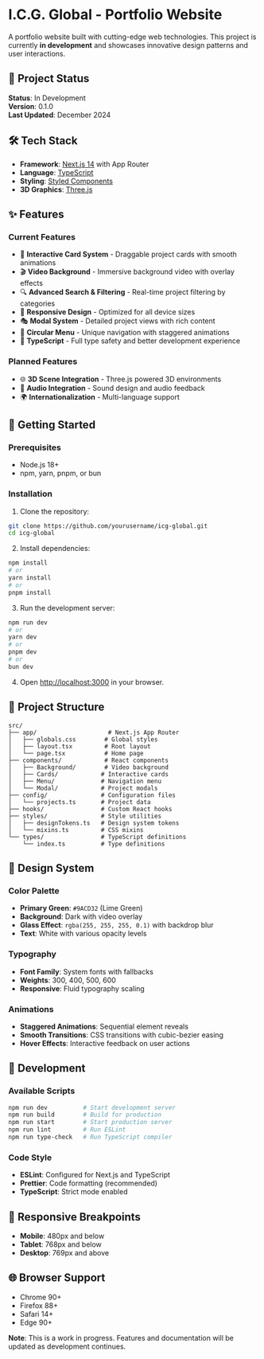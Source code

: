 # I.C.G. Global - Portfolio Website

A portfolio website built with cutting-edge web technologies. This project is currently **in development** and showcases innovative design patterns and user interactions.

## 🚧 Project Status

**Status**: In Development  
**Version**: 0.1.0  
**Last Updated**: December 2024

## 🛠️ Tech Stack

- **Framework**: [Next.js 14](https://nextjs.org) with App Router
- **Language**: [TypeScript](https://www.typescriptlang.org)
- **Styling**: [Styled Components](https://styled-components.com)
- **3D Graphics**: [Three.js](https://threejs.org)

## ✨ Features

### Current Features
- 🎨 **Interactive Card System** - Draggable project cards with smooth animations
- 🎬 **Video Background** - Immersive background video with overlay effects
- 🔍 **Advanced Search & Filtering** - Real-time project filtering by categories
- 📱 **Responsive Design** - Optimized for all device sizes
- 🎭 **Modal System** - Detailed project views with rich content
- 🎪 **Circular Menu** - Unique navigation with staggered animations
- 🎯 **TypeScript** - Full type safety and better development experience

### Planned Features
- 🌐 **3D Scene Integration** - Three.js powered 3D environments
- 🎵 **Audio Integration** - Sound design and audio feedback
- 🌍 **Internationalization** - Multi-language support

## 🚀 Getting Started

### Prerequisites
- Node.js 18+ 
- npm, yarn, pnpm, or bun

### Installation

1. Clone the repository:
```bash
git clone https://github.com/yourusername/icg-global.git
cd icg-global
```

2. Install dependencies:
```bash
npm install
# or
yarn install
# or
pnpm install
```

3. Run the development server:
```bash
npm run dev
# or
yarn dev
# or
pnpm dev
# or
bun dev
```

4. Open [http://localhost:3000](http://localhost:3000) in your browser.

## 📁 Project Structure

```
src/
├── app/                    # Next.js App Router
│   ├── globals.css        # Global styles
│   ├── layout.tsx         # Root layout
│   └── page.tsx           # Home page
├── components/            # React components
│   ├── Background/        # Video background
│   ├── Cards/            # Interactive cards
│   ├── Menu/             # Navigation menu
│   └── Modal/            # Project modals
├── config/               # Configuration files
│   └── projects.ts       # Project data
├── hooks/                # Custom React hooks
├── styles/               # Style utilities
│   ├── designTokens.ts   # Design system tokens
│   └── mixins.ts         # CSS mixins
└── types/                # TypeScript definitions
    └── index.ts          # Type definitions
```

## 🎨 Design System

### Color Palette
- **Primary Green**: `#9ACD32` (Lime Green)
- **Background**: Dark with video overlay
- **Glass Effect**: `rgba(255, 255, 255, 0.1)` with backdrop blur
- **Text**: White with various opacity levels

### Typography
- **Font Family**: System fonts with fallbacks
- **Weights**: 300, 400, 500, 600
- **Responsive**: Fluid typography scaling

### Animations
- **Staggered Animations**: Sequential element reveals
- **Smooth Transitions**: CSS transitions with cubic-bezier easing
- **Hover Effects**: Interactive feedback on user actions

## 🔧 Development

### Available Scripts
```bash
npm run dev          # Start development server
npm run build        # Build for production
npm run start        # Start production server
npm run lint         # Run ESLint
npm run type-check   # Run TypeScript compiler
```

### Code Style
- **ESLint**: Configured for Next.js and TypeScript
- **Prettier**: Code formatting (recommended)
- **TypeScript**: Strict mode enabled

## 📱 Responsive Breakpoints

- **Mobile**: 480px and below
- **Tablet**: 768px and below
- **Desktop**: 769px and above

## 🌐 Browser Support

- Chrome 90+
- Firefox 88+
- Safari 14+
- Edge 90+


**Note**: This is a work in progress. Features and documentation will be updated as development continues.